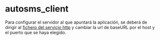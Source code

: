 # autosms_client

Para configurar el servidor al que apuntará la aplicación, se deberá de dirigir al [fichero del servicio http](https://github.com/anescdev/autosms_client/blob/master/lib/services/http_services.dart#L23) y cambiar la url de baseURL por el host y el puerto que se haya elegido.
